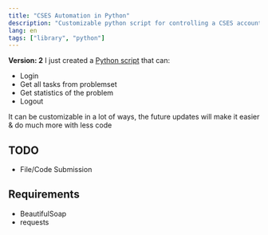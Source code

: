 ```yaml
---
title: "CSES Automation in Python"
description: "Customizable python script for controlling a CSES account"
lang: en
tags: ["library", "python"]
---
```

**Version: 2**
I just created a [Python script](/scripts/cses.py) that can:
- Login
- Get all tasks from problemset
- Get statistics of the problem
- Logout

It can be customizable in a lot of ways, the future updates will make it easier & do much more with less code

## TODO
- File/Code Submission

## Requirements
- BeautifulSoap
- requests